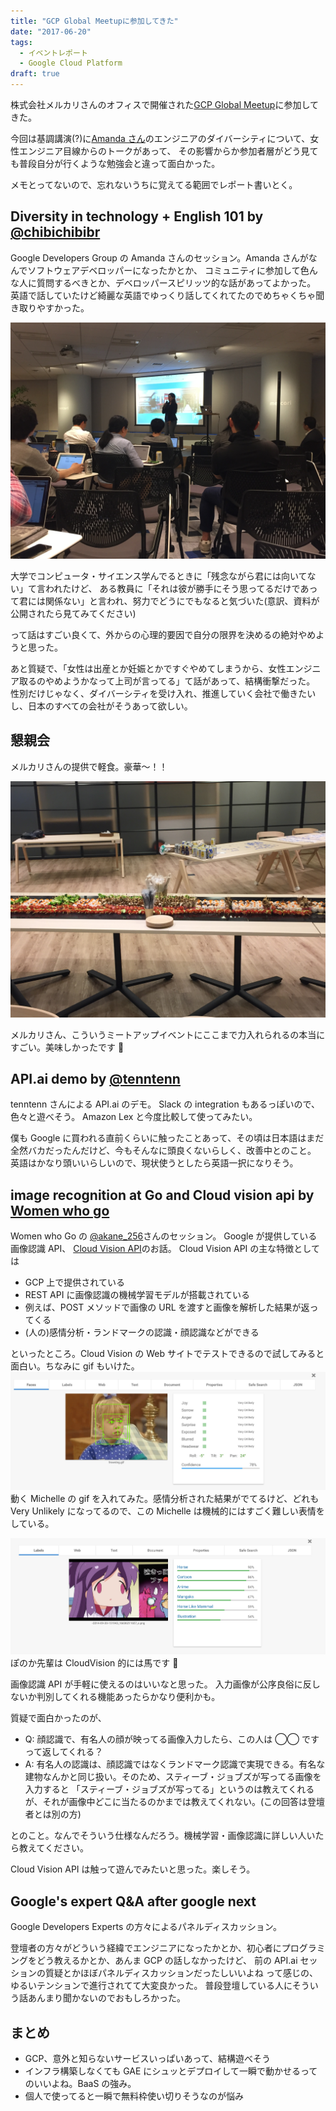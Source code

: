 ```yaml
---
title: "GCP Global Meetupに参加してきた"
date: "2017-06-20"
tags:
  - イベントレポート
  - Google Cloud Platform
draft: true
---
```


株式会社メルカリさんのオフィスで開催された[GCP Global Meetup](https://gcpug-tokyo.connpass.com/event/58494/)に参加してきた。

今回は基調講演(?)に[Amanda さん](https://twitter.com/chibichibibr)のエンジニアのダイバーシティについて、女性エンジニア目線からのトークがあって、
その影響からか参加者層がどう見ても普段自分が行くような勉強会と違って面白かった。

メモとってないので、忘れないうちに覚えてる範囲でレポート書いとく。

## Diversity in technology + English 101 by [@chibichibibr](https://twitter.com/chibichibibr)

Google Developers Group の Amanda さんのセッション。Amanda さんがなんでソフトウェアデベロッパーになったかとか、
コミュニティに参加して色んな人に質問するべきとか、デベロッパースピリッツ的な話があってよかった。
英語で話していたけど綺麗な英語でゆっくり話してくれてたのでめちゃくちゃ聞き取りやすかった。

![](../../assets/images/gcp-global-meetup/img1.JPG)

大学でコンピュータ・サイエンス学んでるときに「残念ながら君には向いてない」て言われたけど、
ある教員に「それは彼が勝手にそう思ってるだけであって君には関係ない」と言われ、努力でどうにでもなると気づいた(意訳、資料が公開されたら見てみてください)

って話はすごい良くて、外からの心理的要因で自分の限界を決めるの絶対やめようと思った。

あと質疑で、「女性は出産とか妊娠とかですぐやめてしまうから、女性エンジニア取るのやめようかなって上司が言ってる」て話があって、結構衝撃だった。
性別だけじゃなく、ダイバーシティを受け入れ、推進していく会社で働きたいし、日本のすべての会社がそうあって欲しい。

## 懇親会

メルカリさんの提供で軽食。豪華〜！！

![](../../assets/images/gcp-global-meetup/img2.JPG)

メルカリさん、こういうミートアップイベントにここまで力入れられるの本当にすごい。美味しかったです 🙏

## API.ai demo by [@tenntenn](https://twitter.com/tenntenn)

tenntenn さんによる API.ai のデモ。 Slack の integration もあるっぽいので、色々と遊べそう。
Amazon Lex と今度比較して使ってみたい。

僕も Google に買われる直前くらいに触ったことあって、その頃は日本語はまだ全然バカだったんだけど、今もそんなに頭良くないらしく、改善中とのこと。
英語はかなり頭いいらしいので、現状使うとしたら英語一択になりそう。

## image recognition at Go and Cloud vision api by [Women who go](https://womenwhogo-tokyo.connpass.com/)

Women who Go の [@akane_256](https://twitter.com/akane_256)さんのセッション。 Google が提供している画像認識 API、 [Cloud Vision API](https://cloud.google.com/vision/)のお話。
Cloud Vision API の主な特徴としては

- GCP 上で提供されている
- REST API に画像認識の機械学習モデルが搭載されている
- 例えば、POST メソッドで画像の URL を渡すと画像を解析した結果が返ってくる
- (人の)感情分析・ランドマークの認識・顔認識などができる

といったところ。Cloud Vision の Web サイトでテストできるので試してみると面白い。ちなみに gif もいけた。
![](../../assets/images/gcp-global-meetup/img5.jpg)
動く Michelle の gif を入れてみた。感情分析された結果がでてるけど、どれも Very Unlikely になってるので、この Michelle は機械的にはすごく難しい表情をしている。

![](../../assets/images/gcp-global-meetup/img6.jpg)
ぽのか先輩は CloudVision 的には馬です 🐴

画像認識 API が手軽に使えるのはいいなと思った。
入力画像が公序良俗に反しないか判別してくれる機能あったらかなり便利かも。

質疑で面白かったのが、

- Q: 顔認識で、有名人の顔が映ってる画像入力したら、この人は ◯◯ ですって返してくれる？
- A: 有名人の認識は、顔認識ではなくランドマーク認識で実現できる。有名な建物なんかと同じ扱い。そのため、スティーブ・ジョブズが写ってる画像を入力すると
  「スティーブ・ジョブズが写ってる」というのは教えてくれるが、それが画像中どこに当たるのかまでは教えてくれない。(この回答は登壇者とは別の方)

とのこと。なんでそういう仕様なんだろう。機械学習・画像認識に詳しい人いたら教えてください。

Cloud Vision API は触って遊んでみたいと思った。楽しそう。

## Google's expert Q&A after google next

Google Developers Experts の方々によるパネルディスカッション。

登壇者の方々がどういう経緯でエンジニアになったかとか、初心者にプログラミングをどう教えるかとか、あんま GCP の話しなかったけど、
前の API.ai セッションの質疑とかほぼパネルディスカッションだったしいいよね って感じの、ゆるいテンションで進行されてて大変良かった。
普段登壇している人にそういう話あんまり聞かないのでおもしろかった。

## まとめ

- GCP、意外と知らないサービスいっぱいあって、結構遊べそう
- インフラ構築しなくても GAE にシュッとデプロイして一瞬で動かせるってのいいよね。BaaS の強み。
- 個人で使ってると一瞬で無料枠使い切りそうなのが悩み
